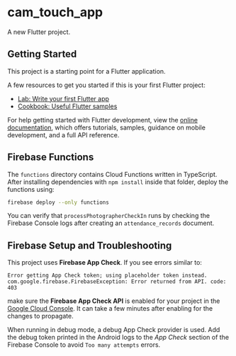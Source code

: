 # cam_touch_app

A new Flutter project.

## Getting Started

This project is a starting point for a Flutter application.

A few resources to get you started if this is your first Flutter project:

- [Lab: Write your first Flutter app](https://docs.flutter.dev/get-started/codelab)
- [Cookbook: Useful Flutter samples](https://docs.flutter.dev/cookbook)

For help getting started with Flutter development, view the
[online documentation](https://docs.flutter.dev/), which offers tutorials,
samples, guidance on mobile development, and a full API reference.

## Firebase Functions

The `functions` directory contains Cloud Functions written in TypeScript.
After installing dependencies with `npm install` inside that folder, deploy
the functions using:

```bash
firebase deploy --only functions
```

You can verify that `processPhotographerCheckIn` runs by checking the
Firebase Console logs after creating an `attendance_records` document.

## Firebase Setup and Troubleshooting

This project uses **Firebase App Check**. If you see errors similar to:

```
Error getting App Check token; using placeholder token instead.
com.google.firebase.FirebaseException: Error returned from API. code: 403
```

make sure the **Firebase App Check API** is enabled for your project in the
[Google Cloud Console](https://console.developers.google.com/apis/api/firebaseappcheck.googleapis.com/overview).
It can take a few minutes after enabling for the changes to propagate.

When running in debug mode, a debug App Check provider is used. Add the debug
token printed in the Android logs to the *App Check* section of the Firebase
Console to avoid `Too many attempts` errors.
